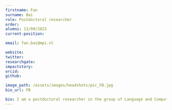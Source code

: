 ```yaml
---
firstname: Fan
surname: Bai
role: Postdoctoral researcher
order:
alumni: 13/09/2023
current-position: 

email: fan.bai@mpi.nl

website:
twitter:
researchgate:
impactstory:
orcid:
github:

image_path: /assets/images/headshots/pic_FB.jpg
bio_url: FB

bio: I am a postdoctoral researcher in the group of Language and Computation in Neural Systems (LaCNS). Using MEEG, my research mainly focuses on the neural mechanisms of speech segmentation and syntactic representation. Supervised by and worked together with Andrea Martin and Antje Meyer at Max Planck Institute for Psycholinguistics and Donders Centre for Cognitive Neuroimaging, I obtained my PhD from Radboud University.
---
```


